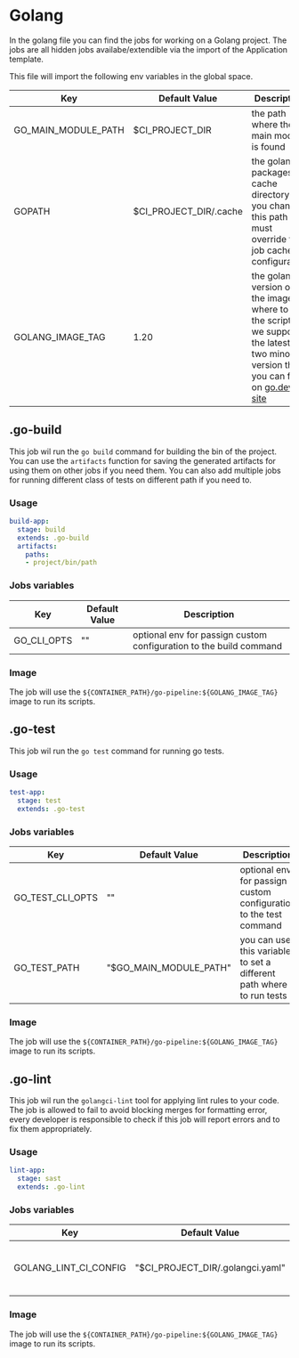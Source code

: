 # Golang

In the golang file you can find the jobs for working on a Golang project. The jobs are all hidden jobs
availabe/extendible via the import of the Application template.

This file will import the following env variables in the global space.

| Key | Default Value | Description  |
| --- | --- | --- |
| GO_MAIN_MODULE_PATH | $CI_PROJECT_DIR | the path where the main module is found |
| GOPATH | $CI_PROJECT_DIR/.cache | the golang packages cache directory, if you change this path you must override the job cache configuration |
| GOLANG_IMAGE_TAG | 1.20 | the golang version of the image where to run the scripts, we support the latest two minor version that you can find on [go.dev site] |

## .go-build

This job wil run the `go build` command for building the bin of the project. You can use the `artifacts` function for
saving the generated artifacts for using them on other jobs if you need them. You can also add multiple jobs for
running different class of tests on different path if you need to.

### Usage

```yaml
build-app:
  stage: build
  extends: .go-build
  artifacts:
    paths:
    - project/bin/path
```

### Jobs variables

| Key | Default Value | Description  |
| --- | --- | --- |
| GO_CLI_OPTS | "" | optional env for passign custom configuration to the build command |

### Image

The job will use the `${CONTAINER_PATH}/go-pipeline:${GOLANG_IMAGE_TAG}` image to run its scripts.

## .go-test

This job wil run the `go test` command for running go tests.

### Usage

```yaml
test-app:
  stage: test
  extends: .go-test
```

### Jobs variables

| Key | Default Value | Description  |
| --- | --- | --- |
| GO_TEST_CLI_OPTS | "" | optional env for passign custom configuration to the test command |
| GO_TEST_PATH | "$GO_MAIN_MODULE_PATH" | you can use this variable to set a different path where to run tests |

### Image

The job will use the `${CONTAINER_PATH}/go-pipeline:${GOLANG_IMAGE_TAG}` image to run its scripts.

## .go-lint

This job wil run the `golangci-lint` tool for applying lint rules to your code. The job is allowed to fail
to avoid blocking merges for formatting error, every developer is responsible to check if this job will report errors
and to fix them appropriately.

### Usage

```yaml
lint-app:
  stage: sast
  extends: .go-lint
```

### Jobs variables

| Key | Default Value | Description  |
| --- | --- | --- |
| GOLANG_LINT_CI_CONFIG | "$CI_PROJECT_DIR/.golangci.yaml" | path of the `golangci-lint` configuration file |

### Image

The job will use the `${CONTAINER_PATH}/go-pipeline:${GOLANG_IMAGE_TAG}` image to run its scripts.

[go.dev site]: https://go.dev/dl/ (Golang supported versions)
